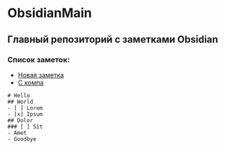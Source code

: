 # ObsidianMain
## Главный репозиторий с заметками Obsidian

### Список заметок:
- [Новая заметка](<./Новая заметка.md>)
- [С компа](<./Новая заметка с компа.md>)

```markmap
# Hello
## World
- [ ] Lorem
- [x] Ipsum
## Dolor
### [ ] Sit
- Amet
- Goodbye
```